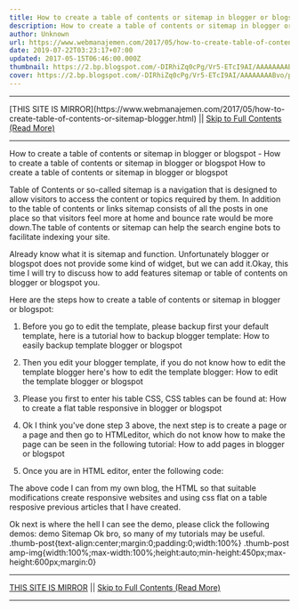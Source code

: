 ```yaml
---
title: How to create a table of contents or sitemap in blogger or blogspot
description: How to create a table of contents or sitemap in blogger or blogspot
author: Unknown
url: https://www.webmanajemen.com/2017/05/how-to-create-table-of-contents-or-sitemap-blogger.html
date: 2019-07-22T03:23:17+07:00
updated: 2017-05-15T06:46:00.000Z
thumbnail: https://2.bp.blogspot.com/-DIRhiZq0cPg/Vr5-ETcI9AI/AAAAAAAABvo/pwTQPnRlg60/s640/gambar-sitemap-blogger-min.jpg
cover: https://2.bp.blogspot.com/-DIRhiZq0cPg/Vr5-ETcI9AI/AAAAAAAABvo/pwTQPnRlg60/s640/gambar-sitemap-blogger-min.jpg
---
```


<hr/> [THIS SITE IS MIRROR](https://www.webmanajemen.com/2017/05/how-to-create-table-of-contents-or-sitemap-blogger.html) || <a href="https://www.webmanajemen.com/2017/05/how-to-create-table-of-contents-or-sitemap-blogger.html" rel="follow" class="button" id="read-more">Skip to Full Contents (Read More)</a> <hr/> How to create a table of contents or sitemap in blogger or blogspot - How to create a table of contents or sitemap in blogger or blogspot How to create a table of contents or sitemap in blogger or blogspot



  Table of Contents or so-called sitemap is a navigation that is designed to allow visitors to access the content or topics required by them. In addition to the table of contents or links sitemap consists of all the posts in one place so that visitors feel more at home and bounce rate would be more down.The table of contents or sitemap can help the search engine bots to facilitate indexing your site.

 Already know what it is sitemap and function. Unfortunately blogger or blogspot does not provide some kind of widget, but we can add it.Okay, this time I will try to discuss how to add features sitemap or table of contents on blogger or blogspot you.

 Here are the steps how to create a table of contents or sitemap in blogger or blogspot:
1. Before you go to edit the template, please backup first your default template, here is a tutorial how to backup blogger template:
How to easily backup template blogger or blogspot

 2. Then you edit your blogger template, if you do not know how to edit the template blogger here's how to edit the template blogger:
How to edit the template blogger or blogspot

 3. Please you first to enter his table CSS, CSS tables can be found at:
How to create a flat table responsive in blogger or blogspot

 4. Ok I think you've done step 3 above, the next step is to create a page or a page and then go to HTMLeditor, which do not know how to make the page can be seen in the following tutorial:
How to add pages in blogger or blogspot

 5. Once you are in HTML editor, enter the following code:

The above code I can from my own blog, the HTML so that suitable modifications create responsive websites and using css flat on a table resposive previous articles that I have created.

 Ok next is where the hell I can see the demo, please click the following demos:
demo Sitemap
Ok bro, so many of my tutorials may be useful.
.thumb-post{text-align:center;margin:0;padding:0;width:100%} .thumb-post amp-img{width:100%;max-width:100%;height:auto;min-height:450px;max-height:600px;margin:0} <hr/> [THIS SITE IS MIRROR](https://www.webmanajemen.com/2017/05/how-to-create-table-of-contents-or-sitemap-blogger.html) || <a href="https://www.webmanajemen.com/2017/05/how-to-create-table-of-contents-or-sitemap-blogger.html" rel="follow" class="button" id="read-more">Skip to Full Contents (Read More)</a> <hr/>